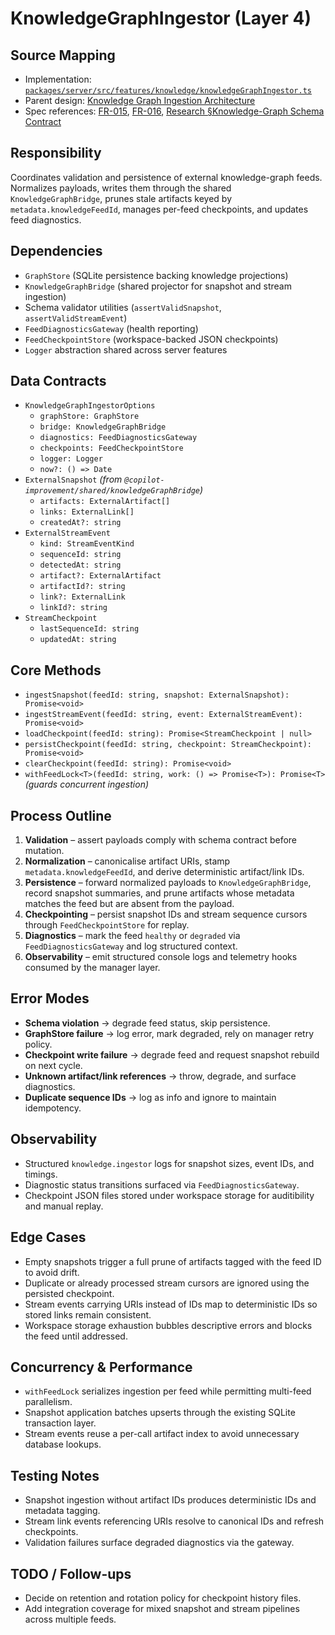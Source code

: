 # KnowledgeGraphIngestor (Layer 4)

## Source Mapping
- Implementation: [`packages/server/src/features/knowledge/knowledgeGraphIngestor.ts`](../../../packages/server/src/features/knowledge/knowledgeGraphIngestor.ts)
- Parent design: [Knowledge Graph Ingestion Architecture](../../layer-3/knowledge-graph-ingestion.mdmd.md)
- Spec references: [FR-015](../../../specs/001-link-aware-diagnostics/spec.md#functional-requirements), [FR-016](../../../specs/001-link-aware-diagnostics/spec.md#functional-requirements), [Research §Knowledge-Graph Schema Contract](../../../specs/001-link-aware-diagnostics/research.md#knowledge-graph-schema-contract)

## Responsibility
Coordinates validation and persistence of external knowledge-graph feeds. Normalizes payloads, writes them through the shared `KnowledgeGraphBridge`, prunes stale artifacts keyed by `metadata.knowledgeFeedId`, manages per-feed checkpoints, and updates feed diagnostics.

## Dependencies
- `GraphStore` (SQLite persistence backing knowledge projections)
- `KnowledgeGraphBridge` (shared projector for snapshot and stream ingestion)
- Schema validator utilities (`assertValidSnapshot`, `assertValidStreamEvent`)
- `FeedDiagnosticsGateway` (health reporting)
- `FeedCheckpointStore` (workspace-backed JSON checkpoints)
- `Logger` abstraction shared across server features

## Data Contracts
- `KnowledgeGraphIngestorOptions`
	- `graphStore: GraphStore`
	- `bridge: KnowledgeGraphBridge`
	- `diagnostics: FeedDiagnosticsGateway`
	- `checkpoints: FeedCheckpointStore`
	- `logger: Logger`
	- `now?: () => Date`
- `ExternalSnapshot` *(from `@copilot-improvement/shared/knowledgeGraphBridge`)*
	- `artifacts: ExternalArtifact[]`
	- `links: ExternalLink[]`
	- `createdAt?: string`
- `ExternalStreamEvent`
	- `kind: StreamEventKind`
	- `sequenceId: string`
	- `detectedAt: string`
	- `artifact?: ExternalArtifact`
	- `artifactId?: string`
	- `link?: ExternalLink`
	- `linkId?: string`
- `StreamCheckpoint`
	- `lastSequenceId: string`
	- `updatedAt: string`

## Core Methods
- `ingestSnapshot(feedId: string, snapshot: ExternalSnapshot): Promise<void>`
- `ingestStreamEvent(feedId: string, event: ExternalStreamEvent): Promise<void>`
- `loadCheckpoint(feedId: string): Promise<StreamCheckpoint | null>`
- `persistCheckpoint(feedId: string, checkpoint: StreamCheckpoint): Promise<void>`
- `clearCheckpoint(feedId: string): Promise<void>`
- `withFeedLock<T>(feedId: string, work: () => Promise<T>): Promise<T>` *(guards concurrent ingestion)*

## Process Outline
1. **Validation** – assert payloads comply with schema contract before mutation.
2. **Normalization** – canonicalise artifact URIs, stamp `metadata.knowledgeFeedId`, and derive deterministic artifact/link IDs.
3. **Persistence** – forward normalized payloads to `KnowledgeGraphBridge`, record snapshot summaries, and prune artifacts whose metadata matches the feed but are absent from the payload.
4. **Checkpointing** – persist snapshot IDs and stream sequence cursors through `FeedCheckpointStore` for replay.
5. **Diagnostics** – mark the feed `healthy` or `degraded` via `FeedDiagnosticsGateway` and log structured context.
6. **Observability** – emit structured console logs and telemetry hooks consumed by the manager layer.

## Error Modes
- **Schema violation** → degrade feed status, skip persistence.
- **GraphStore failure** → log error, mark degraded, rely on manager retry policy.
- **Checkpoint write failure** → degrade feed and request snapshot rebuild on next cycle.
- **Unknown artifact/link references** → throw, degrade, and surface diagnostics.
- **Duplicate sequence IDs** → log as info and ignore to maintain idempotency.

## Observability
- Structured `knowledge.ingestor` logs for snapshot sizes, event IDs, and timings.
- Diagnostic status transitions surfaced via `FeedDiagnosticsGateway`.
- Checkpoint JSON files stored under workspace storage for auditibility and manual replay.

## Edge Cases
- Empty snapshots trigger a full prune of artifacts tagged with the feed ID to avoid drift.
- Duplicate or already processed stream cursors are ignored using the persisted checkpoint.
- Stream events carrying URIs instead of IDs map to deterministic IDs so stored links remain consistent.
- Workspace storage exhaustion bubbles descriptive errors and blocks the feed until addressed.

## Concurrency & Performance
- `withFeedLock` serializes ingestion per feed while permitting multi-feed parallelism.
- Snapshot application batches upserts through the existing SQLite transaction layer.
- Stream events reuse a per-call artifact index to avoid unnecessary database lookups.

## Testing Notes
- Snapshot ingestion without artifact IDs produces deterministic IDs and metadata tagging.
- Stream link events referencing URIs resolve to canonical IDs and refresh checkpoints.
- Validation failures surface degraded diagnostics via the gateway.

## TODO / Follow-ups
- Decide on retention and rotation policy for checkpoint history files.
- Add integration coverage for mixed snapshot and stream pipelines across multiple feeds.
